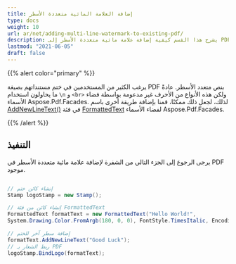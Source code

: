 ```yaml
---
title: إضافة العلامة المائية متعددة الأسطر
type: docs
weight: 10
url: ar/net/adding-multi-line-watermark-to-existing-pdf/
description: يشرح هذا القسم كيفية إضافة علامة مائية متعددة الأسطر إلى PDF موجود باستخدام فئة FormattedText.
lastmod: "2021-06-05"
draft: false
---
```


{{% alert color="primary" %}}

يرغب الكثير من المستخدمين في ختم مستنداتهم بصيغة PDF بنص متعدد الأسطر. عادةً ما يحاولون استخدام `\n` و `<br>` ولكن هذه الأنواع من الأحرف غير مدعومة بواسطة فضاء الأسماء Aspose.Pdf.Facades. لذلك، لجعل ذلك ممكنًا، قمنا بإضافة طريقة أخرى باسم [AddNewLineText()](https://reference.aspose.com/pdf/net/aspose.pdf.facades/formattedtext/methods/addnewlinetext/index) في فئة [FormattedText](https://reference.aspose.com/pdf/net/aspose.pdf.facades/formattedtext) لفضاء الأسماء Aspose.Pdf.Facades.

{{% /alert %}}

## التنفيذ

يرجى الرجوع إلى الجزء التالي من الشفرة لإضافة علامة مائية متعددة الأسطر في PDF موجود.

```csharp

// إنشاء كائن ختم
Stamp logoStamp = new Stamp();

// إنشاء كائن من فئة FormattedText
FormattedText formatText = new FormattedText("Hello World!",
System.Drawing.Color.FromArgb(180, 0, 0), FontStyle.TimesItalic, EncodingType.Winansi, false, 50);

// إضافة سطر آخر للختم
formatText.AddNewLineText("Good Luck");
// ربط الشعار بـ PDF
logoStamp.BindLogo(formatText);
```
```